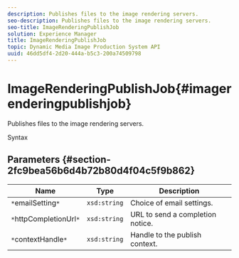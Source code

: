 ```yaml
---
description: Publishes files to the image rendering servers.
seo-description: Publishes files to the image rendering servers.
seo-title: ImageRenderingPublishJob
solution: Experience Manager
title: ImageRenderingPublishJob
topic: Dynamic Media Image Production System API
uuid: 46dd5df4-2d20-444a-b5c3-200a74509798
---
```


# ImageRenderingPublishJob{#imagerenderingpublishjob}

Publishes files to the image rendering servers.

 Syntax 

## Parameters {#section-2fc9bea56b6d4b72b80d4f04c5f9b862}

|  Name  | Type  | Description  |
|---|---|---|
|  `*`emailSetting`*`  | `xsd:string`  | Choice of email settings.  |
|  `*`httpCompletionUrl`*`  | `xsd:string`  | URL to send a completion notice.  |
|  `*`contextHandle`*`  | `xsd:string`  | Handle to the publish context.  |

